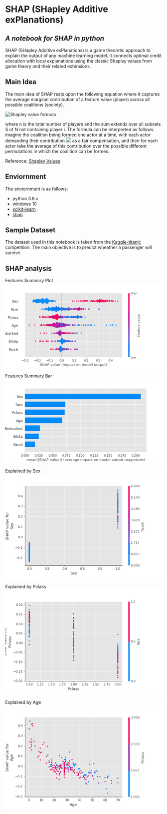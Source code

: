 # SHAP (SHapley Additive exPlanations)
## _A notebook for SHAP in python_

SHAP (SHapley Additive exPlanations) is a game theoretic approach to explain the output of any machine learning model. It connects optimal credit allocation with local explanations using the classic Shapley values from game theory and their related extensions.

## Main Idea

The main idea of SHAP rests upon the following equation where it captures the average marginal contribution of a feature value (player) across all possible coalitions (society).

<img src="https://miro.medium.com/max/1668/1*3mKBBgBnoTUGt0n73R8BaA.png" alt="Shapley value formula" title="Shapley value formula" class="center">

where n is the total number of players and the sum extends over all subsets S of N not containing player i. The formula can be interpreted as follows: imagine the coalition being formed one actor at a time, with each actor demanding their contribution <img src="https://render.githubusercontent.com/render/math?math=v(S \cup {i}) - v(S)"> as a fair compensation, and then for each actor take the average of this contribution over the possible different permutations in which the coalition can be formed.

Reference: [Shapley Values](https://towardsdatascience.com/one-feature-attribution-method-to-supposedly-rule-them-all-shapley-values-f3e04534983d)

## Enviornment
The enviornment is as follows:
- python 3.6.x
- windows 10
- [scikit-learn](https://scikit-learn.org/stable/#)
- [shap](https://shap.readthedocs.io/en/latest/index.html#)


## Sample Dataset
The dataset used in this notebook is taken from the [Kaggle-titanic](https://www.kaggle.com/c/titanic) competition.
The main objective is to predict wheather a passenger will survive.

## SHAP analysis
Features Summary Plot
![Summary](fig/summary_plot.png)

Features Summary Bar
![Bar_summary](fig/summary_bar.png)

Explained by Sex
![Sex](fig/depend_sex.png)

Explained by Pclass
![Pclass](fig/depend_pclass.png)

Explained by Age
![Age](fig/depend_age.png)
